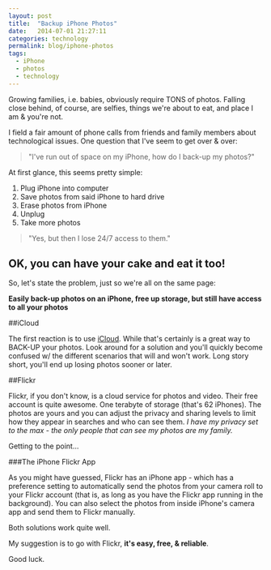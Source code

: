 ```yaml
---
layout: post
title:  "Backup iPhone Photos"
date:   2014-07-01 21:27:11
categories: technology
permalink: blog/iphone-photos
tags:
  - iPhone
  - photos
  - technology
---
```


Growing families, i.e. babies, obviously require TONS of photos. Falling close behind, of course, are selfies, things we're about to eat, and place I am & you're not.

I field a fair amount of phone calls from friends and family members about technological issues. One question that I've seem to get over & over:

>"I've run out of space on my iPhone, how do I back-up my photos?"

At first glance, this seems pretty simple: 

1. Plug iPhone into computer
2. Save photos from said iPhone to hard drive
3. Erase photos from iPhone
4. Unplug
5. Take more photos

>"Yes, but then I lose 24/7 access to them."

## OK, you can have your cake and eat it too!

So, let's state the problem, just so we're all on the same page:

**Easily back-up photos on an iPhone, free up storage, but still have access to all your photos**

##iCloud

The first reaction is to use [iCloud](https://iCloud.com). While that's certainly is a great way to BACK-UP your photos. Look around for a solution and you'll quickly become confused w/ the different scenarios that will and won't work. Long story short, you'll end up losing photos sooner or later. 

##Flickr

Flickr, if you don't know, is a cloud service for photos and video. Their free account is quite awesome. One terabyte of storage (that's 62 iPhones). The photos are yours and you can adjust the privacy and sharing levels to limit how they appear in searches and who can see them. *I have my privacy set to the max - the only people that can see my photos are my family.*

Getting to the point...

###The iPhone Flickr App

As you might have guessed, Flickr has an iPhone app - which has a preference setting to automatically send the photos from your camera roll to your Flickr account (that is, as long as you have the Flickr app running in the background). You can also select the photos from inside iPhone's camera app and send them to Flickr manually. 

Both solutions work quite well. 

My suggestion is to go with Flickr, **it's easy, free, & reliable**.

Good luck.
